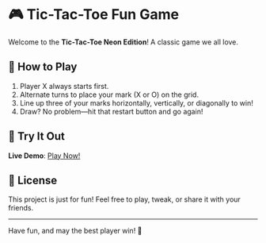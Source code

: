 # 🎮 Tic-Tac-Toe Fun Game  

Welcome to the **Tic-Tac-Toe Neon Edition**! A  classic game we all love.  
  
## 🎉 How to Play  
1. Player X always starts first.  
2. Alternate turns to place your mark (X or O) on the grid.  
3. Line up three of your marks horizontally, vertically, or diagonally to win!  
4. Draw? No problem—hit that restart button and go again!  

## 🚀 Try It Out  
**Live Demo**: [Play Now!](https://sreenadh34.github.io/tic-tac-toe/)  

## 📜 License  
This project is just for fun! Feel free to play, tweak, or share it with your friends.  

---

Have fun, and may the best player win! 🎉

